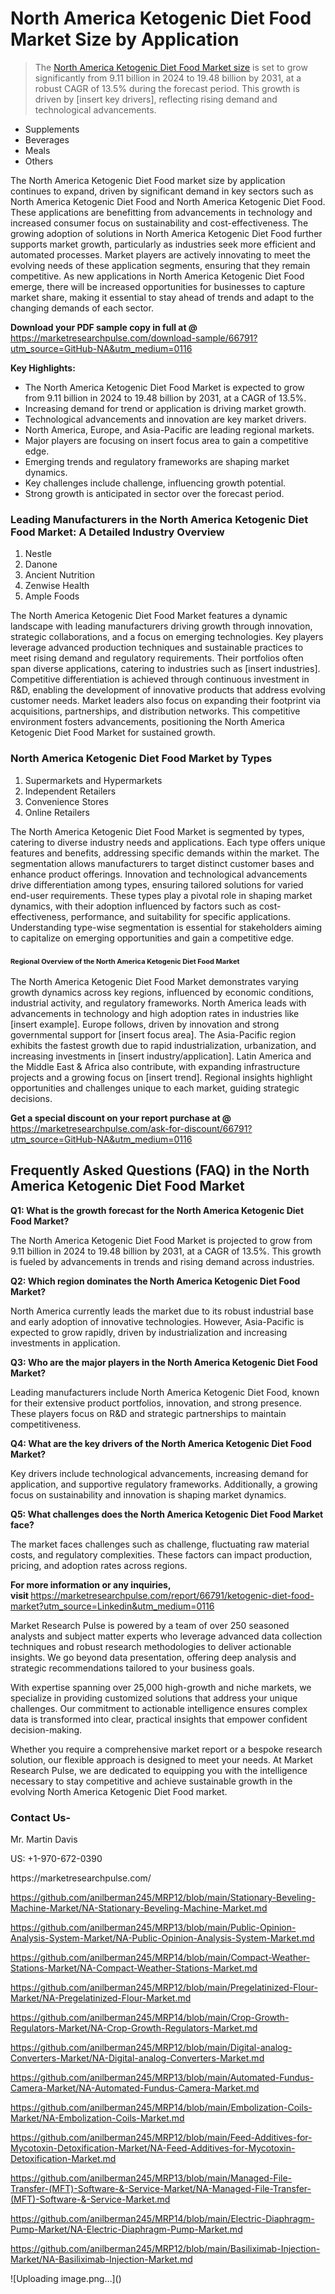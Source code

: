 <h1>North America Ketogenic Diet Food Market&nbsp;Size by Application</h1><blockquote><p>The <a href="https://marketresearchpulse.com/download-sample/66791?utm_source=GitHub-NA&amp;utm_medium=0116">North America Ketogenic Diet Food Market size</a> is set to grow significantly from 9.11 billion in 2024 to 19.48 billion by 2031, at a robust CAGR of 13.5% during the forecast period. This growth is driven by [insert key drivers], reflecting rising demand and technological advancements.</p></blockquote><ul><li>Supplements<li> Beverages<li> Meals<li> Others</li></ul><p>The North America Ketogenic Diet Food market size by application continues to expand, driven by significant demand in key sectors such as North America Ketogenic Diet Food and North America Ketogenic Diet Food. These applications are benefitting from advancements in technology and increased consumer focus on sustainability and cost-effectiveness. The growing adoption of solutions in North America Ketogenic Diet Food further supports market growth, particularly as industries seek more efficient and automated processes. Market players are actively innovating to meet the evolving needs of these application segments, ensuring that they remain competitive. As new applications in North America Ketogenic Diet Food emerge, there will be increased opportunities for businesses to capture market share, making it essential to stay ahead of trends and adapt to the changing demands of each sector.</p><p><strong>Download your PDF sample copy in full at @ </strong><a href="https://marketresearchpulse.com/download-sample/66791?utm_source=GitHub-NA&amp;utm_medium=0116">https://marketresearchpulse.com/download-sample/66791?utm_source=GitHub-NA&amp;utm_medium=0116</a></p><p><strong>Key Highlights: </strong></p><ul><li>The North America Ketogenic Diet Food Market is expected to grow from 9.11 billion in 2024 to 19.48 billion by 2031, at a CAGR of 13.5%.</li><li>Increasing demand for trend or application is driving market growth.</li><li>Technological advancements and innovation are key market drivers.</li><li>North America, Europe, and Asia-Pacific are leading regional markets.</li><li>Major players are focusing on insert focus area to gain a competitive edge.</li><li>Emerging trends and regulatory frameworks are shaping market dynamics.</li><li>Key challenges include challenge, influencing growth potential.</li><li>Strong growth is anticipated in sector over the forecast period.</li></ul><h3>Leading Manufacturers in the North America Ketogenic Diet Food Market: A Detailed Industry Overview</h3><ol><li>Nestle</li><li>Danone</li><li>Ancient Nutrition</li><li>Zenwise Health</li><li>Ample Foods</li></ol><div class="flex max-w-full flex-col flex-grow"><div class="min-h-8 text-message flex w-full flex-col items-end gap-2 whitespace-normal break-words [.text-message+&amp;]:mt-5" dir="auto" data-message-author-role="assistant" data-message-id="fd8432e4-4910-450d-b182-61b7bfb0a01f" data-message-model-slug="gpt-4o"><div class="flex w-full flex-col gap-1 empty:hidden first:pt-[3px]"><div class="markdown prose w-full break-words dark:prose-invert light"><p>The North America Ketogenic Diet Food Market features a dynamic landscape with leading manufacturers driving growth through innovation, strategic collaborations, and a focus on emerging technologies. Key players leverage advanced production techniques and sustainable practices to meet rising demand and regulatory requirements. Their portfolios often span diverse applications, catering to industries such as [insert industries]. Competitive differentiation is achieved through continuous investment in R&amp;D, enabling the development of innovative products that address evolving customer needs. Market leaders also focus on expanding their footprint via acquisitions, partnerships, and distribution networks. This competitive environment fosters advancements, positioning the North America Ketogenic Diet Food Market for sustained growth.</p></div></div></div></div><h3>North America Ketogenic Diet Food Market by Types</h3><ol><li>Supermarkets and Hypermarkets<li> Independent Retailers<li> Convenience Stores<li> Online Retailers</li></ol><div class="flex max-w-full flex-col flex-grow"><div class="min-h-8 text-message flex w-full flex-col items-end gap-2 whitespace-normal break-words [.text-message+&amp;]:mt-5" dir="auto" data-message-author-role="assistant" data-message-id="084470be-0bb7-4664-bddf-5156b4f41249" data-message-model-slug="gpt-4o-mini"><div class="flex w-full flex-col gap-1 empty:hidden first:pt-[3px]"><div class="markdown prose w-full break-words dark:prose-invert light"><p>The North America Ketogenic Diet Food Market is segmented by types, catering to diverse industry needs and applications. Each type offers unique features and benefits, addressing specific demands within the market. The segmentation allows manufacturers to target distinct customer bases and enhance product offerings. Innovation and technological advancements drive differentiation among types, ensuring tailored solutions for varied end-user requirements. These types play a pivotal role in shaping market dynamics, with their adoption influenced by factors such as cost-effectiveness, performance, and suitability for specific applications. Understanding type-wise segmentation is essential for stakeholders aiming to capitalize on emerging opportunities and gain a competitive edge.</p></div></div></div></div><h3><span style="font-size: 11px;">Regional Overview of the North America Ketogenic Diet Food Market</span></h3><div class="flex max-w-full flex-col flex-grow"><div class="min-h-8 text-message flex w-full flex-col items-end gap-2 whitespace-normal break-words [.text-message+&amp;]:mt-5" dir="auto" data-message-author-role="assistant" data-message-id="e9038762-ce64-4e30-91c9-9bd413514231" data-message-model-slug="gpt-4o-mini"><div class="flex w-full flex-col gap-1 empty:hidden first:pt-[3px]"><div class="markdown prose w-full break-words dark:prose-invert light"><p>The North America Ketogenic Diet Food Market demonstrates varying growth dynamics across key regions, influenced by economic conditions, industrial activity, and regulatory frameworks. North America leads with advancements in technology and high adoption rates in industries like [insert example]. Europe follows, driven by innovation and strong governmental support for [insert focus area]. The Asia-Pacific region exhibits the fastest growth due to rapid industrialization, urbanization, and increasing investments in [insert industry/application]. Latin America and the Middle East &amp; Africa also contribute, with expanding infrastructure projects and a growing focus on [insert trend]. Regional insights highlight opportunities and challenges unique to each market, guiding strategic decisions.</p></div></div></div></div><p><strong>Get a special discount on your report purchase at @ </strong><a href="https://marketresearchpulse.com/ask-for-discount/66791?utm_source=GitHub-NA&amp;utm_medium=0116">https://marketresearchpulse.com/ask-for-discount/66791?utm_source=GitHub-NA&amp;utm_medium=0116</a></p><h2>Frequently Asked Questions (FAQ) in the North America Ketogenic Diet Food Market</h2><p><strong>Q1: What is the growth forecast for the North America Ketogenic Diet Food Market?</strong></p><p>The North America Ketogenic Diet Food Market is projected to grow from 9.11 billion in 2024 to 19.48 billion by 2031, at a CAGR of 13.5%. This growth is fueled by advancements in trends and rising demand across industries.</p><p><strong>Q2: Which region dominates the North America Ketogenic Diet Food Market?</strong></p><p>North America currently leads the market due to its robust industrial base and early adoption of innovative technologies. However, Asia-Pacific is expected to grow rapidly, driven by industrialization and increasing investments in application.</p><p><strong>Q3: Who are the major players in the North America Ketogenic Diet Food Market?</strong></p><p>Leading manufacturers include North America Ketogenic Diet Food, known for their extensive product portfolios, innovation, and strong presence. These players focus on R&amp;D and strategic partnerships to maintain competitiveness.</p><p><strong>Q4: What are the key drivers of the North America Ketogenic Diet Food Market?</strong></p><p>Key drivers include technological advancements, increasing demand for application, and supportive regulatory frameworks. Additionally, a growing focus on sustainability and innovation is shaping market dynamics.</p><p><strong>Q5: What challenges does the North America Ketogenic Diet Food Market face?</strong></p><p>The market faces challenges such as challenge, fluctuating raw material costs, and regulatory complexities. These factors can impact production, pricing, and adoption rates across regions.</p><p><strong>For more information or any inquiries, visit&nbsp;</strong><a href="https://marketresearchpulse.com/report/66791/ketogenic-diet-food-market?utm_source=Linkedin&utm_medium=0116">https://marketresearchpulse.com/report/66791/ketogenic-diet-food-market?utm_source=Linkedin&utm_medium=0116</a></p><p>Market Research Pulse is powered by a team of over 250 seasoned analysts and subject matter experts who leverage advanced data collection techniques and robust research methodologies to deliver actionable insights. We go beyond data presentation, offering deep analysis and strategic recommendations tailored to your business goals.</p><p>With expertise spanning over 25,000 high-growth and niche markets, we specialize in providing customized solutions that address your unique challenges. Our commitment to actionable intelligence ensures complex data is transformed into clear, practical insights that empower confident decision-making.</p><p>Whether you require a comprehensive market report or a bespoke research solution, our flexible approach is designed to meet your needs. At Market Research Pulse, we are dedicated to equipping you with the intelligence necessary to stay competitive and achieve sustainable growth in the evolving North America Ketogenic Diet Food market.</p><h3><strong>Contact Us-</strong></h3><p>Mr. Martin Davis</p><p>US: +1-970-672-0390</p><p>https://marketresearchpulse.com/</p><p><a href="https://github.com/anilberman245/MRP12/blob/main/Stationary-Beveling-Machine-Market/NA-Stationary-Beveling-Machine-Market.md">https://github.com/anilberman245/MRP12/blob/main/Stationary-Beveling-Machine-Market/NA-Stationary-Beveling-Machine-Market.md</a></p><p><a href="https://github.com/anilberman245/MRP13/blob/main/Public-Opinion-Analysis-System-Market/NA-Public-Opinion-Analysis-System-Market.md">https://github.com/anilberman245/MRP13/blob/main/Public-Opinion-Analysis-System-Market/NA-Public-Opinion-Analysis-System-Market.md</a></p><p><a href="https://github.com/anilberman245/MRP14/blob/main/Compact-Weather-Stations-Market/NA-Compact-Weather-Stations-Market.md">https://github.com/anilberman245/MRP14/blob/main/Compact-Weather-Stations-Market/NA-Compact-Weather-Stations-Market.md</a></p><p><a href="https://github.com/anilberman245/MRP12/blob/main/Pregelatinized-Flour-Market/NA-Pregelatinized-Flour-Market.md">https://github.com/anilberman245/MRP12/blob/main/Pregelatinized-Flour-Market/NA-Pregelatinized-Flour-Market.md</a></p><p><a href="https://github.com/anilberman245/MRP14/blob/main/Crop-Growth-Regulators-Market/NA-Crop-Growth-Regulators-Market.md">https://github.com/anilberman245/MRP14/blob/main/Crop-Growth-Regulators-Market/NA-Crop-Growth-Regulators-Market.md</a></p><p><a href="https://github.com/anilberman245/MRP12/blob/main/Digital-analog-Converters-Market/NA-Digital-analog-Converters-Market.md">https://github.com/anilberman245/MRP12/blob/main/Digital-analog-Converters-Market/NA-Digital-analog-Converters-Market.md</a></p><p><a href="https://github.com/anilberman245/MRP13/blob/main/Automated-Fundus-Camera-Market/NA-Automated-Fundus-Camera-Market.md">https://github.com/anilberman245/MRP13/blob/main/Automated-Fundus-Camera-Market/NA-Automated-Fundus-Camera-Market.md</a></p><p><a href="https://github.com/anilberman245/MRP14/blob/main/Embolization-Coils-Market/NA-Embolization-Coils-Market.md">https://github.com/anilberman245/MRP14/blob/main/Embolization-Coils-Market/NA-Embolization-Coils-Market.md</a></p><p><a href="https://github.com/anilberman245/MRP12/blob/main/Feed-Additives-for-Mycotoxin-Detoxification-Market/NA-Feed-Additives-for-Mycotoxin-Detoxification-Market.md">https://github.com/anilberman245/MRP12/blob/main/Feed-Additives-for-Mycotoxin-Detoxification-Market/NA-Feed-Additives-for-Mycotoxin-Detoxification-Market.md</a></p><p><a href="https://github.com/anilberman245/MRP13/blob/main/Managed-File-Transfer-(MFT)-Software-&-Service-Market/NA-Managed-File-Transfer-(MFT)-Software-&-Service-Market.md">https://github.com/anilberman245/MRP13/blob/main/Managed-File-Transfer-(MFT)-Software-&-Service-Market/NA-Managed-File-Transfer-(MFT)-Software-&-Service-Market.md</a></p><p><a href="https://github.com/anilberman245/MRP14/blob/main/Electric-Diaphragm-Pump-Market/NA-Electric-Diaphragm-Pump-Market.md">https://github.com/anilberman245/MRP14/blob/main/Electric-Diaphragm-Pump-Market/NA-Electric-Diaphragm-Pump-Market.md</a></p><p><a href="https://github.com/anilberman245/MRP12/blob/main/Basiliximab-Injection-Market/NA-Basiliximab-Injection-Market.md">https://github.com/anilberman245/MRP12/blob/main/Basiliximab-Injection-Market/NA-Basiliximab-Injection-Market.md</a></p>
![Uploading image.png…]()
